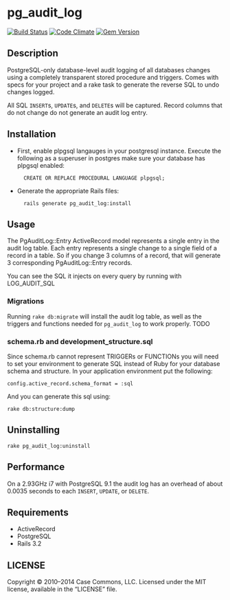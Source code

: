 # pg_audit_log

[![Build Status](https://secure.travis-ci.org/Casecommons/pg_audit_log.png?branch=master)](https://travis-ci.org/Casecommons/pg_audit_log)
[![Code Climate](https://codeclimate.com/github/Casecommons/pg_audit_log.png)](https://codeclimate.com/github/Casecommons/pg_audit_log)
[![Gem Version](https://badge.fury.io/rb/pg_audit_log.png)](https://rubygems.org/gems/pg_audit_log)

## Description

PostgreSQL-only database-level audit logging of all databases changes using a completely transparent stored procedure and triggers.
Comes with specs for your project and a rake task to generate the reverse SQL to undo changes logged.

All SQL `INSERT`s, `UPDATE`s, and `DELETE`s will be captured. Record columns that do not change do not generate an audit log entry.

## Installation

- First, enable plpgsql langauges in your postgresql instance. Execute the following as a superuser in postgres make sure your database has plpgsql enabled:

        CREATE OR REPLACE PROCEDURAL LANGUAGE plpgsql;

- Generate the appropriate Rails files:

        rails generate pg_audit_log:install

## Usage

The PgAuditLog::Entry ActiveRecord model represents a single entry in the audit log table. Each entry represents a single change to a single field of a record in a table. So if you change 3 columns of a record, that will generate 3 corresponding PgAuditLog::Entry records.

You can see the SQL it injects on every query by running with LOG_AUDIT_SQL

### Migrations

Running `rake db:migrate` will install the audit log table, as well as the triggers and functions needed for `pg_audit_log` to work properly.
TODO

### schema.rb and development_structure.sql

Since schema.rb cannot represent TRIGGERs or FUNCTIONs you will need to set your environment to generate SQL instead of Ruby for your database schema and structure. In your application environment put the following:

    config.active_record.schema_format = :sql

And you can generate this sql using:

    rake db:structure:dump

## Uninstalling

    rake pg_audit_log:uninstall

## Performance

On a 2.93GHz i7 with PostgreSQL 9.1 the audit log has an overhead of about 0.0035 seconds to each `INSERT`, `UPDATE`, or `DELETE`.

## Requirements

- ActiveRecord
- PostgreSQL
- Rails 3.2

## LICENSE

Copyright © 2010–2014 Case Commons, LLC. Licensed under the MIT license, available in the “LICENSE” file.
